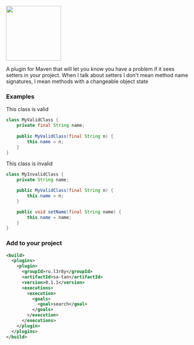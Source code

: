 [<img src="https://raw.githubusercontent.com/l3r8yJ/sa-tan/8f6e97d0287f4f922b6cd685548490a48e26c496/s8an.svg" width="150"/>](https://www.l3r8y.ru/sa-tan/)

A plugin for Maven that will let you know you have a problem if it sees setters in your project. 
When I talk about setters I don't mean method name signatures, I mean methods with a changeable object state

### Examples
This class is valid
```java
class MyValidClass {
    private final String name;
    
    public MyValidClass(final String n) {
        this.name = n;
    }
}
```
This class is invalid

```java
class MyInvalidClass {
    private String name;

    public MyValidClass(final String n) {
        this.name = n;
    }

    public void setName(final String name) {
        this.name = name;
    }
}
```

### Add to your project
```xml
<build>
  <plugins>
    <plugin>
      <groupId>ru.l3r8y</groupId>
      <artifactId>sa-tan</artifactId>
      <version>0.1.1</version>
      <executions>
        <execution>
          <goals>
            <goal>search</goal>
          </goals>
        </execution>
      </executions>
    </plugin>
  </plugins>
</build>
```
